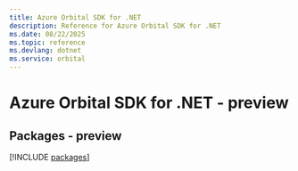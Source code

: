 ```yaml
---
title: Azure Orbital SDK for .NET
description: Reference for Azure Orbital SDK for .NET
ms.date: 08/22/2025
ms.topic: reference
ms.devlang: dotnet
ms.service: orbital
---
```

# Azure Orbital SDK for .NET - preview
## Packages - preview
[!INCLUDE [packages](orbital-index.md)]